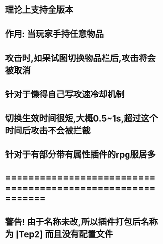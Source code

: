 # 理论上支持全版本
# 作用: 当玩家手持任意物品
# 攻击时,如果试图切换物品栏后,攻击将会被取消
# 针对于懒得自己写攻速冷却机制
# 切换生效时间很短,大概0.5~1s,超过这个时间后攻击不会被拦截
# 针对于有部分带有属性插件的rpg服居多
# ===========================================================
# 警告! 由于名称未改,所以插件打包后名称为  [Tep2]  而且没有配置文件
